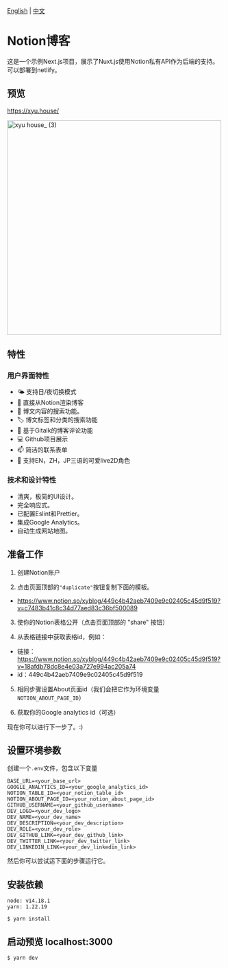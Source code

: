 [English](README.md) | [中文](README_zh.md)

# Notion博客
这是一个示例Next.js项目，展示了Nuxt.js使用Notion私有API作为后端的支持。
可以部署到netlify。

## 预览
https://xyu.house/

<a href="https://xyu.house/">
    <img src="https://github.com/mooncat126/notion-blog/assets/112956463/48b114bd-cdf5-4842-8f61-6eb5f56b44ba" alt="xyu house_ (3)" width="500">
</a>

## 特性

### 用户界面特性
- 🌤️ 支持日/夜切换模式
- 📖 直接从Notion渲染博客
- 🔎 博文内容的搜索功能。
- 🏷 博文标签和分类的搜索功能
- 📝 基于Gitalk的博客评论功能
- 💻 Github项目展示
- 📫 简洁的联系表单
- 👧 支持EN，ZH，JP三语的可爱live2D角色

### 技术和设计特性
- 清爽，极简的UI设计。
- 完全响应式。
- 已配置Eslint和Prettier。
- 集成Google Analytics。
- 自动生成网站地图。

## 准备工作
1. 创建Notion账户

2. 点击页面顶部的` "duplicate" `按钮复制下面的模板。
- https://www.notion.so/xyblog/449c4b42aeb7409e9c02405c45d9f519?v=c7483b41c8c34d77aed83c36bf500089

3. 使你的Notion表格公开（点击页面顶部的 "share" 按钮）

4. 从表格链接中获取表格id，例如：
- 链接：https://www.notion.so/xyblog/449c4b42aeb7409e9c02405c45d9f519?v=18afdb78dc8e4e03a727e994ac205a74
- id：449c4b42aeb7409e9c02405c45d9f519

5. 相同步骤设置About页面id（我们会把它作为环境变量 `NOTION_ABOUT_PAGE_ID`）

6. 获取你的Google analytics id（可选）

现在你可以进行下一步了。:)

## 设置环境参数
创建一个`.env`文件，包含以下变量

```
BASE_URL=<your_base_url>
GOOGLE_ANALYTICS_ID=<your_google_analytics_id>
NOTION_TABLE_ID=<your_notion_table_id>
NOTION_ABOUT_PAGE_ID=<your_notion_about_page_id>
GITHUB_USERNAME=<your_github_username>
DEV_LOGO=<your_dev_logo>
DEV_NAME=<your_dev_name>
DEV_DESCRIPTION=<your_dev_description>
DEV_ROLE=<your_dev_role>
DEV_GITHUB_LINK=<your_dev_github_link>
DEV_TWITTER_LINK=<your_dev_twitter_link>
DEV_LINKEDIN_LINK=<your_dev_linkedin_link>
```

然后你可以尝试运下面的步骤运行它。

## 安装依赖
```
node: v14.18.1
yarn: 1.22.19
```

```
$ yarn install
```

## 启动预览 localhost:3000 
```
$ yarn dev
```
